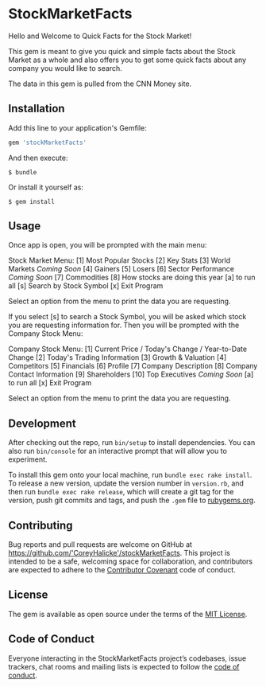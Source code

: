 # StockMarketFacts

Hello and Welcome to Quick Facts for the Stock Market!

This gem is meant to give you quick and simple facts about the Stock Market as a whole and also offers you to get some quick facts about any company you would like to search.

The data in this gem is pulled from the CNN Money site.


## Installation

Add this line to your application's Gemfile:

```ruby
gem 'stockMarketFacts'
```

And then execute:

    $ bundle

Or install it yourself as:

    $ gem install

## Usage

Once app is open, you will be prompted with the main menu:

Stock Market Menu:
[1] Most Popular Stocks
[2] Key Stats
[3] World Markets *Coming Soon*
[4] Gainers
[5] Losers
[6] Sector Performance *Coming Soon*
[7] Commodities
[8] How stocks are doing this year
[a] to run all
[s] Search by Stock Symbol
[x] Exit Program

Select an option from the menu to print the data you are requesting.

If you select [s] to search a Stock Symbol, you will be asked which stock you are requesting information for. Then you will be prompted with the Company Stock Menu:

Company Stock Menu:
[1] Current Price / Today's Change / Year-to-Date Change
[2] Today's Trading Information
[3] Growth & Valuation
[4] Competitors
[5] Financials
[6] Profile
[7] Company Description
[8] Company Contact Information
[9] Shareholders
[10] Top Executives *Coming Soon*
[a] to run all
[x] Exit Program

Select an option from the menu to print the data you are requesting.


## Development

After checking out the repo, run `bin/setup` to install dependencies. You can also run `bin/console` for an interactive prompt that will allow you to experiment.

To install this gem onto your local machine, run `bundle exec rake install`. To release a new version, update the version number in `version.rb`, and then run `bundle exec rake release`, which will create a git tag for the version, push git commits and tags, and push the `.gem` file to [rubygems.org](https://rubygems.org).

## Contributing

Bug reports and pull requests are welcome on GitHub at https://github.com/'CoreyHalicke'/stockMarketFacts. This project is intended to be a safe, welcoming space for collaboration, and contributors are expected to adhere to the [Contributor Covenant](http://contributor-covenant.org) code of conduct.

## License

The gem is available as open source under the terms of the [MIT License](https://opensource.org/licenses/MIT).

## Code of Conduct

Everyone interacting in the StockMarketFacts project’s codebases, issue trackers, chat rooms and mailing lists is expected to follow the [code of conduct](https://github.com/'CoreyHalicke'/stockMarketFacts/blob/master/CODE_OF_CONDUCT.md).
